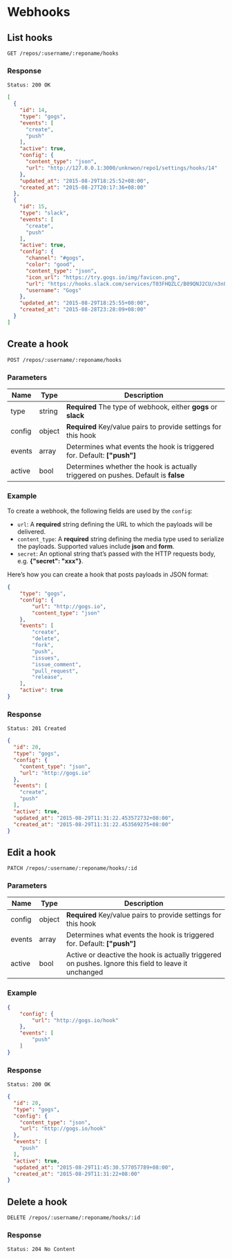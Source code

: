 # Webhooks

## List hooks

```
GET /repos/:username/:reponame/hooks
```

### Response

```
Status: 200 OK
```
```json
[
  {
    "id": 14,
    "type": "gogs",
    "events": [
      "create",
      "push"
    ],
    "active": true,
    "config": {
      "content_type": "json",
      "url": "http://127.0.0.1:3000/unknwon/repo1/settings/hooks/14"
    },
    "updated_at": "2015-08-29T18:25:52+08:00",
    "created_at": "2015-08-27T20:17:36+08:00"
  },
  {
    "id": 15,
    "type": "slack",
    "events": [
      "create",
      "push"
    ],
    "active": true,
    "config": {
      "channel": "#gogs",
      "color": "good",
      "content_type": "json",
      "icon_url": "https://try.gogs.io/img/favicon.png",
      "url": "https://hooks.slack.com/services/T03FHQZLC/B09QNJ2CU/n3nFHS3ISw",
      "username": "Gogs"
    },
    "updated_at": "2015-08-29T18:25:55+08:00",
    "created_at": "2015-08-28T23:28:09+08:00"
  }
]
```

## Create a hook

```
POST /repos/:username/:reponame/hooks
```

### Parameters

|Name|Type|Description|
|----|----|-----------|
|type|string|**Required** The type of webhook, either **gogs** or **slack**|
|config|object|**Required** Key/value pairs to provide settings for this hook|
|events|array|Determines what events the hook is triggered for. Default: **["push"]**|
|active|bool|Determines whether the hook is actually triggered on pushes. Default is **false**|

### Example

To create a webhook, the following fields are used by the `config`:

- `url`: A **required** string defining the URL to which the payloads will be delivered.
- `content_type`: A **required** string defining the media type used to serialize the payloads. Supported values include **json** and **form**.
- `secret`: An optional string that’s passed with the HTTP requests body, e.g. **{"secret": "xxx"}**.

Here’s how you can create a hook that posts payloads in JSON format:

```json
{
    "type": "gogs",
    "config": {
        "url": "http://gogs.io",
        "content_type": "json"
    },
    "events": [
        "create",
        "delete",
        "fork",
        "push",
        "issues",
        "issue_comment",
        "pull_request",
        "release",
    ],
    "active": true
}
```

### Response

```
Status: 201 Created
```
```json
{
  "id": 20,
  "type": "gogs",
  "config": {
    "content_type": "json",
    "url": "http://gogs.io"
  },
  "events": [
    "create",
    "push"
  ],
  "active": true,
  "updated_at": "2015-08-29T11:31:22.453572732+08:00",
  "created_at": "2015-08-29T11:31:22.453569275+08:00"
}
```

## Edit a hook

```
PATCH /repos/:username/:reponame/hooks/:id
```

### Parameters

|Name|Type|Description|
|----|----|-----------|
|config|object|**Required** Key/value pairs to provide settings for this hook|
|events|array|Determines what events the hook is triggered for. Default: **["push"]**|
|active|bool|Active or deactive the hook is actually triggered on pushes. Ignore this field to leave it unchanged|

### Example

```json
{
    "config": {
        "url": "http://gogs.io/hook"
    },
    "events": [
        "push"
    ]
}
```

### Response

```
Status: 200 OK
```
```json
{
  "id": 20,
  "type": "gogs",
  "config": {
    "content_type": "json",
    "url": "http://gogs.io/hook"
  },
  "events": [
    "push"
  ],
  "active": true,
  "updated_at": "2015-08-29T11:45:30.577057789+08:00",
  "created_at": "2015-08-29T11:31:22+08:00"
}
```

## Delete a hook

```
DELETE /repos/:username/:reponame/hooks/:id
```

### Response

```
Status: 204 No Content
```